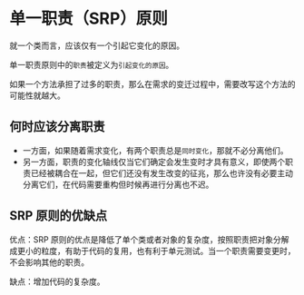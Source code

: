 # 单一职责（SRP）原则

就一个类而言，应该仅有一个引起它变化的原因。

单一职责原则中的`职责`被定义为`引起变化的原因`。

如果一个方法承担了过多的职责，那么在需求的变迁过程中，需要改写这个方法的可能性就越大。

## 何时应该分离职责

- 一方面，如果随着需求变化，有两个职责总是`同时变化`，那就不必分离他们。
- 另一方面，职责的变化轴线仅当它们确定会发生变时才具有意义，即使两个职责已经被耦合在一起，但它们还没有发生改变的征兆，那么也许没有必要主动分离它们，在代码需要重构但时候再进行分离也不迟。

## SRP 原则的优缺点

优点：SRP 原则的优点是降低了单个类或者对象的复杂度，按照职责把对象分解成更小的粒度，有助于代码的复用，也有利于单元测试。当一个职责需要变更时，不会影响其他的职责。

缺点：增加代码的复杂度。

